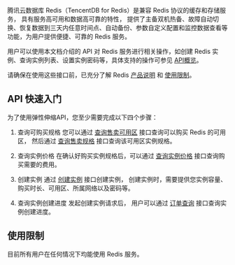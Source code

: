 腾讯云数据库 Redis（TencentDB for Redis）是兼容 Redis 协议的缓存和存储服务， 具有服务高可用和数据高可靠的特性， 提供了主备双机热备、故障自动切换、恢复数据到三天内任意时间点、自动备份、参数自定义配置和监控数据查看等功能，为用户提供便捷、可靠的 Redis 服务。

用户可以使用本文档介绍的 API 对 Redis 服务进行相关操作，如创建 Redis 实例、查询实例列表、设置实例密码等，具体支持的操作可参见 [API概览](https://cloud.tencent.com/doc/api/260/1749)。

请确保在使用这些接口前，已充分了解 Redis [产品说明](https://cloud.tencent.com/doc/product/239/3205) 和 [使用限制](https://cloud.tencent.com/doc/product/239/4073)。


## API 快速入门
为了使用弹性伸缩API，您至少需要完成以下四个步骤：

1. 查询可购买规格
您可以通过 [查询售卖可用区](https://cloud.tencent.com/doc/api/260/4951) 接口查询可以购买 Redis 的可用区， 然后通过 [查询售卖规格](https://cloud.tencent.com/doc/api/260/4974) 接口查询该可用区实例规格。

2. 查询实例价格
在确认好购买实例规格后，可以通过 [查询实例价格](https://cloud.tencent.com/doc/api/260/5324) 接口查询购买需要的费用。

3. 创建实例
通过 [创建实例](https://cloud.tencent.com/doc/api/260/5325)  接口创建实例， 创建实例时，需要提供您实例容量、购买时长、可用区、所属网络以及密码等。

4. 查询实例创建进度
发起创建实例请求后， 用户可以通过 [订单查询](https://cloud.tencent.com/doc/api/260/5329) 接口查询实例创建进度。
	
## 使用限制
目前所有用户在任何情况下均能使用 Redis 服务。

